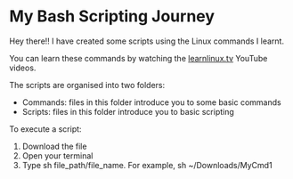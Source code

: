 # My Bash Scripting Journey

Hey there!! I have created some scripts using the Linux commands I learnt.

You can learn these commands by watching the [learnlinux.tv](https://www.youtube.com/channel/UCxQKHvKbmSzGMvUrVtJYnUA) YouTube videos.

The scripts are organised into two folders:
* Commands: files in this folder introduce you to some basic commands
* Scripts: files in this folder introduce you to basic scripting

To execute a script:
1. Download the file
2. Open your terminal
3. Type sh file_path/file_name. For example, sh ~/Downloads/MyCmd1

